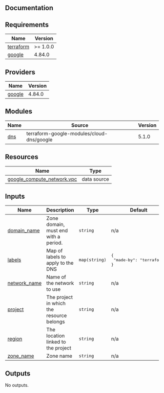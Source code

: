 ## Documentation

<!-- BEGINNING OF PRE-COMMIT-TERRAFORM DOCS HOOK -->

## Requirements

| Name                                                                     | Version  |
| ------------------------------------------------------------------------ | -------- |
| <a name="requirement_terraform"></a> [terraform](#requirement_terraform) | >= 1.0.0 |
| <a name="requirement_google"></a> [google](#requirement_google)          | 4.84.0   |

## Providers

| Name                                                      | Version |
| --------------------------------------------------------- | ------- |
| <a name="provider_google"></a> [google](#provider_google) | 4.84.0  |

## Modules

| Name                                         | Source                                    | Version |
| -------------------------------------------- | ----------------------------------------- | ------- |
| <a name="module_dns"></a> [dns](#module_dns) | terraform-google-modules/cloud-dns/google | 5.1.0   |

## Resources

| Name                                                                                                                            | Type        |
| ------------------------------------------------------------------------------------------------------------------------------- | ----------- |
| [google_compute_network.vpc](https://registry.terraform.io/providers/hashicorp/google/4.84.0/docs/data-sources/compute_network) | data source |

## Inputs

| Name                                                                   | Description                               | Type          | Default                                      | Required |
| ---------------------------------------------------------------------- | ----------------------------------------- | ------------- | -------------------------------------------- | :------: |
| <a name="input_domain_name"></a> [domain\_name](#input_domain_name)    | Zone domain, must end with a period.      | `string`      | n/a                                          |   yes    |
| <a name="input_labels"></a> [labels](#input_labels)                    | Map of labels to apply to the DNS         | `map(string)` | <pre>{<br> "made-by": "terraform"<br>}</pre> |    no    |
| <a name="input_network_name"></a> [network\_name](#input_network_name) | Name of the network to use                | `string`      | n/a                                          |   yes    |
| <a name="input_project"></a> [project](#input_project)                 | The project in which the resource belongs | `string`      | n/a                                          |   yes    |
| <a name="input_region"></a> [region](#input_region)                    | The location linked to the project        | `string`      | n/a                                          |   yes    |
| <a name="input_zone_name"></a> [zone\_name](#input_zone_name)          | Zone name                                 | `string`      | n/a                                          |   yes    |

## Outputs

No outputs.

<!-- END OF PRE-COMMIT-TERRAFORM DOCS HOOK -->
